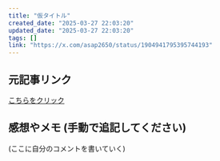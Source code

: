 ```yaml
---
title: "仮タイトル"
created_date: "2025-03-27 22:03:20"
updated_date: "2025-03-27 22:03:20"
tags: []
link: "https://x.com/asap2650/status/1904941795395744193"
---
```

## 元記事リンク
[こちらをクリック](https://x.com/asap2650/status/1904941795395744193)

## 感想やメモ (手動で追記してください)
(ここに自分のコメントを書いていく)
